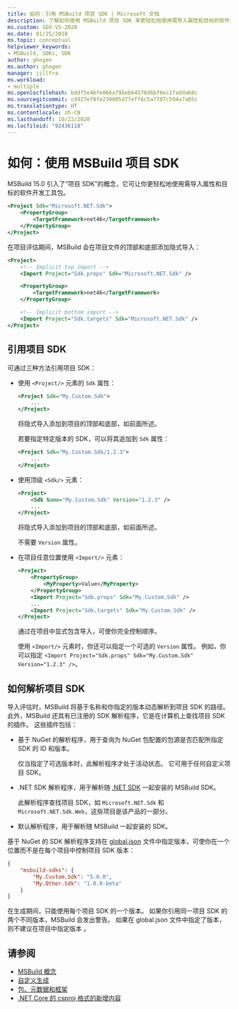 ```yaml
---
title: 如何：引用 MSBuild 项目 SDK | Microsoft 文档
description: 了解如何使用 MSBuild 项目 SDK 来更轻松地使用需导入属性和目标的软件开发工具包。
ms.custom: SEO-VS-2020
ms.date: 01/25/2018
ms.topic: conceptual
helpviewer_keywords:
- MSBuild, SDKs, SDK
author: ghogen
ms.author: ghogen
manager: jillfra
ms.workload:
- multiple
ms.openlocfilehash: bddf5e46fe066a79beb64570d6bf6ec1fedda68c
ms.sourcegitcommit: c4927ef8fe239005d7feff6c5a7707c594a7a05c
ms.translationtype: HT
ms.contentlocale: zh-CN
ms.lasthandoff: 10/22/2020
ms.locfileid: "92436118"
---
```

# <a name="how-to-use-msbuild-project-sdks"></a>如何：使用 MSBuild 项目 SDK

MSBuild 15.0 引入了“项目 SDK”的概念，它可让你更轻松地使用需导入属性和目标的软件开发工具包。

```xml
<Project Sdk="Microsoft.NET.Sdk">
    <PropertyGroup>
        <TargetFramework>net46</TargetFramework>
    </PropertyGroup>
</Project>
```

在项目评估期间，MSBuild 会在项目文件的顶部和底部添加隐式导入：

```xml
<Project>
    <!-- Implicit top import -->
    <Import Project="Sdk.props" Sdk="Microsoft.NET.Sdk" />

    <PropertyGroup>
        <TargetFramework>net46</TargetFramework>
    </PropertyGroup>

    <!-- Implicit bottom import -->
    <Import Project="Sdk.targets" Sdk="Microsoft.NET.Sdk" />
</Project>
```

## <a name="reference-a-project-sdk"></a>引用项目 SDK

可通过三种方法引用项目 SDK：

- 使用 `<Project/>` 元素的 `Sdk` 属性：

    ```xml
    <Project Sdk="My.Custom.Sdk">
        ...
    </Project>
    ```

    将隐式导入添加到项目的顶部和底部，如前面所述。
    
    若要指定特定版本的 SDK，可以将其追加到 `Sdk` 属性：

    ```xml
    <Project Sdk="My.Custom.Sdk/1.2.3">
        ...
    </Project>
    ```

- 使用顶级 `<Sdk/>` 元素：

    ```xml
    <Project>
        <Sdk Name="My.Custom.Sdk" Version="1.2.3" />
        ...
    </Project>
   ```

   将隐式导入添加到项目的顶部和底部，如前面所述。
   
   不需要 `Version` 属性。

- 在项目任意位置使用 `<Import/>` 元素：

    ```xml
    <Project>
        <PropertyGroup>
            <MyProperty>Value</MyProperty>
        </PropertyGroup>
        <Import Project="Sdk.props" Sdk="My.Custom.Sdk" />
        ...
        <Import Project="Sdk.targets" Sdk="My.Custom.Sdk" />
    </Project>
   ```

   通过在项目中显式包含导入，可使你完全控制顺序。

   使用 `<Import/>` 元素时，你还可以指定一个可选的 `Version` 属性。 例如，你可以指定 `<Import Project="Sdk.props" Sdk="My.Custom.Sdk" Version="1.2.3" />`。

## <a name="how-project-sdks-are-resolved"></a>如何解析项目 SDK

导入评估时，MSBuild 将基于名称和你指定的版本动态解析到项目 SDK 的路径。  此外，MSBuild 还具有已注册的 SDK 解析程序，它是在计算机上查找项目 SDK 的插件。 这些插件包括：

- 基于 NuGet 的解析程序，用于查询为 NuGet 包配置的包源是否匹配所指定 SDK 的 ID 和版本。

   仅当指定了可选版本时，此解析程序才处于活动状态。 它可用于任何自定义项目 SDK。
   
- .NET SDK 解析程序，用于解析随 [.NET SDK](/dotnet/core/sdk/) 一起安装的 MSBuild SDK。

   此解析程序查找项目 SDK，如 `Microsoft.NET.Sdk` 和 `Microsoft.NET.Sdk.Web`，这些项目是该产品的一部分。
   
- 默认解析程序，用于解析随 MSBuild 一起安装的 SDK。

基于 NuGet 的 SDK 解析程序支持在 [global.json](/dotnet/core/tools/global-json) 文件中指定版本，可使你在一个位置而不是在每个项目中控制项目 SDK 版本：

```json
{
    "msbuild-sdks": {
        "My.Custom.Sdk": "5.0.0",
        "My.Other.Sdk": "1.0.0-beta"
    }
}
```

在生成期间，只能使用每个项目 SDK 的一个版本。 如果你引用同一项目 SDK 的两个不同版本，MSBuild 会发出警告。 如果在 global.json 文件中指定了版本，则不建议在项目中指定版本  。

## <a name="see-also"></a>请参阅

- [MSBuild 概念](../msbuild/msbuild-concepts.md)
- [自定义生成](../msbuild/customize-your-build.md)
- [包、元数据和框架](/dotnet/core/packages)
- [.NET Core 的 csproj 格式的新增内容](/dotnet/core/tools/csproj)
